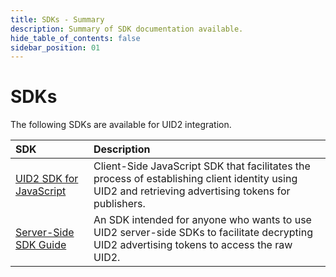 ```yaml
---
title: SDKs - Summary
description: Summary of SDK documentation available.
hide_table_of_contents: false
sidebar_position: 01
---
```


# SDKs

The following SDKs are available for UID2 integration. 

| SDK | Description |
| :--- | :--- |
| [UID2 SDK for JavaScript](client-side-identity.md) | Client-Side JavaScript SDK that facilitates the process of establishing client identity using UID2 and retrieving advertising tokens for publishers. |
| [Server-Side SDK Guide](dsp-client-v1-overview.md) | An SDK intended for anyone who wants to use UID2 server-side SDKs to facilitate decrypting UID2 advertising tokens to access the raw UID2.|
